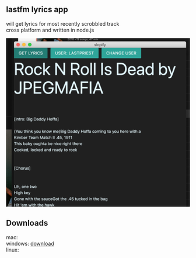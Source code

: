 ## lastfm lyrics app
will get lyrics for most recently scrobbled track <br/>
cross platform and written in node.js

![Alt text](img.jpg?raw=true "Screenshot")

## Downloads
mac: <br/>
windows: [download](https://github.com/jackBonadies/lastlyrics/raw/master/release-builds/electron-tutorial-app-win32-ia32/electron-tutorial-app.exe) <br/>
linux: <br/>
